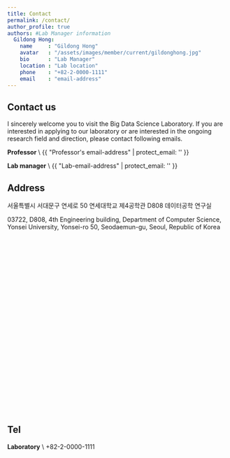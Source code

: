 ```yaml
---
title: Contact
permalink: /contact/
author_profile: true
authors: #Lab Manager information
  Gildong Hong:
    name     : "Gildong Hong"
    avatar   : "/assets/images/member/current/gildonghong.jpg"
    bio      : "Lab Manager"
    location : "Lab location"
    phone    : "+82-2-0000-1111"
    email    : "email-address"
---
```


## Contact us
I sincerely welcome you to visit the Big Data Science Laboratory.
If you are interested in applying to our laboratory or are interested in the ongoing research field and direction, please contact following emails.

<i class="fas fa-fw fa-envelope-square"></i> **Professor** \\
{{ "Professor's email-address" | protect_email: '' }}

<i class="fas fa-fw fa-envelope-square"></i> **Lab manager** \\
{{ "Lab-email-address" | protect_email: '' }}

## Address
<i class="fas fa-fw fa-map-marker-alt"></i> 서울특별시 서대문구 연세로 50 연세대학교 제4공학관 D808 데이터공학 연구실

<i class="fas fa-fw fa-map-marker-alt"></i> 03722, D808, 4th Engineering building, Department of Computer Science, Yonsei University, Yonsei-ro 50, Seodaemun-gu, Seoul, Republic of Korea

<div id="map" style="height:400px;"></div>
<script type="text/javascript" src="https://dapi.kakao.com/v2/maps/sdk.js?appkey=9a79cf1a00554a3ee02d69c51b8f9988"></script>
<script>
var container = document.getElementById('map');
var options = {
  center: new daum.maps.LatLng(37.561894, 126.936157),
  level: 3,
};
var map = new daum.maps.Map(container, options);
var marker = new daum.maps.Marker({ position: map.getCenter() });
marker.setMap(map);
</script>

## Tel
<i class="fas fa-fw fa-phone"></i> **Laboratory** \\
+82-2-0000-1111
